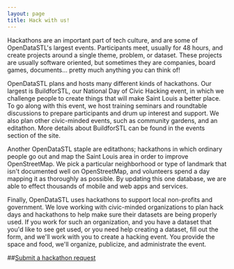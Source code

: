 ```yaml
---
layout: page
title: Hack with us!
---
```

Hackathons are an important part of tech culture, and are some of OpenDataSTL's largest events. Participants meet, usually for 48 hours, and create projects around a single theme, problem, or dataset. These projects are usually software oriented, but sometimes they are companies, board games, documents... pretty much anything you can think of!

OpenDataSTL plans and hosts many different kinds of hackathons. Our largest is BuildforSTL, our National Day of Civic Hacking event, in which we challenge people to create things that will make Saint Louis a better place. To go along with this event, we host training seminars and roundtable discussions to prepare participants and drum up interest and support. We also plan other civic-minded events, such as community gardens, and an editathon. More details about BuildforSTL can be found in the events section of the site.

Another OpenDataSTL staple are editathons; hackathons in which ordinary people go out and map the Saint Louis area in order to improve OpenStreetMap. We pick a particular neighborhood or type of landmark that isn't documented well on OpenStreetMap, and volunteers spend a day mapping it as thoroughly as possible. By updating this one database, we are able to effect thousands of mobile and web apps and services.

Finally, OpenDataSTL uses hackathons to support local non-profits and government. We love working with civic-minded organizations to plan hack days and hackathons to help make sure their datasets are being properly used. If you work for such an organization, and you have a dataset that you'd like to see get used, or you need help creating a dataset, fill out the form, and we'll work with you to create a hacking event. You provide the space and food, we'll organize, publicize, and administrate the event.

##[Submit a hackathon request](https://docs.google.com/forms/d/1NrXJXfRVxr7OL1orWCjqoG0K5Ks9SPjW14ChEpaZmHk/viewform)
